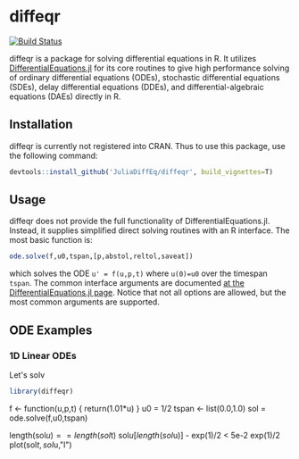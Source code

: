 # diffeqr

[![Build Status](https://travis-ci.org/JuliaDiffEq/diffeqr.svg?branch=master)](https://travis-ci.org/JuliaDiffEq/diffeqr)

diffeqr is a package for solving differential equations in R. It utilizes 
[DifferentialEquations.jl](http://docs.juliadiffeq.org/latest/) for its core routines 
to give high performance solving of ordinary differential equations (ODEs),
stochastic differential equations (SDEs), delay differential equations (DDEs), and
differential-algebraic equations (DAEs) directly in R.

## Installation

diffeqr is currently not registered into CRAN. Thus to use this package, use the following command:

```R
devtools::install_github('JuliaDiffEq/diffeqr', build_vignettes=T)
```

## Usage

diffeqr does not provide the full functionality of DifferentialEquations.jl. Instead, it supplies simplified
direct solving routines with an R interface. The most basic function is:

```R
ode.solve(f,u0,tspan,[p,abstol,reltol,saveat])
```

which solves the ODE `u' = f(u,p,t)` where `u(0)=u0` over the timespan `tspan`. 
The common interface arguments are documented 
[at the DifferentialEquations.jl page](http://docs.juliadiffeq.org/latest/basics/common_solver_opts.html).
Notice that not all options are allowed, but the most common arguments are supported.

## ODE Examples

### 1D Linear ODEs

Let's solv
```R
library(diffeqr)
```

f <- function(u,p,t) {
  return(1.01*u)
}
u0 = 1/2
tspan <- list(0.0,1.0)
sol = ode.solve(f,u0,tspan)

length(sol$u) == length(sol$t)
sol$u[length(sol$u)] - exp(1)/2 < 5e-2
exp(1)/2
plot(sol$t,sol$u,"l")
